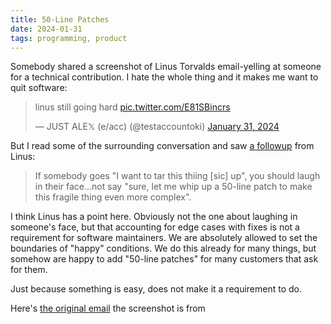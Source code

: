 ```yaml
---
title: 50-Line Patches
date: 2024-01-31
tags: programming, product
---
```


Somebody shared a screenshot of Linus Torvalds email-yelling at
someone for a technical contribution. I hate the whole thing and
it makes me want to quit software:

<blockquote class="twitter-tweet"><p lang="en" dir="ltr">linus still going hard <a href="https://t.co/E81SBincrs">pic.twitter.com/E81SBincrs</a></p>&mdash; JUST ALE𝕏 (e/acc) (@testaccountoki) <a href="https://twitter.com/testaccountoki/status/1752595456083832961?ref_src=twsrc%5Etfw">January 31, 2024</a></blockquote> <script async src="https://platform.twitter.com/widgets.js" charset="utf-8"></script>

But I read some of the surrounding conversation and saw [a followup][1] from
Linus:

> If somebody goes "I want to tar this thiing [sic] up", you should laugh in their
> face…not say "sure, let me whip up a 50-line patch to make this fragile thing
> even more complex".

I think Linus has a point here. Obviously not the one about laughing in
someone's face, but that accounting for edge cases with fixes is not a
requirement for software maintainers. We are absolutely allowed to set the
boundaries of "happy" conditions. We do this already for many things, but
somehow are happy to add "50-line patches" for many customers that ask for them.

Just because something is easy, does not make it a requirement to do.

Here's [the original email][2] the screenshot is from

[1]: https://lkml.iu.edu/hypermail/linux/kernel/2401.3/04265.html
[2]: https://lkml.iu.edu/hypermail/linux/kernel/2401.3/04208.html

